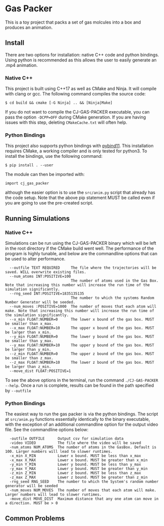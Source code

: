 # Gas Packer
This is a toy project that packs a set of gas molcules into a box and produces an animation.

## Install

There are two options for installation: native C++ code and python bindings.
Using python is recommended as this allows the user to easily generate an .mp4 animation.

### Native C++
This project is built using C++17 as well as CMake and Ninja. It will compile with clang or gcc. The following command compiles the source code:


`$ cd build && cmake [-G Ninja] .. && [Ninja|Make]`

If you do not want to compile the CJ-GAS-PACKER executable, you can pass the option `-DCPP=OFF` during CMake generation.
If you are having issues with this step, deleting `CMakeCache.txt` will often help.

### Python Bindings
This project also supports python bindings with [pybind11](https://github.com/pybind/pybind11). This installation requires CMake, a working compiler and is only tested for python3. To install the bindings, use the following command:


`$ pip install . --user`


The module can then be imported with: 

`import cj_gas_packer`

although the easier option is to use the `src/anim.py` script that already has the code setup.
Note that the above pip statement MUST be called even if you are going to use the pre-created script.
## Running Simulations

### Native C++
Simulations can be run using the CJ-GAS-PACKER binary which will be left in the root directory if the CMake build went well.
The performance of the program is highly tunable, and below are the commandline options that can be used to alter performance.
```
  --outfile TEXT REQUIRED     The file where the trajectories will be saved. WILL overwrite existing files.
  --num_atoms INT:POSITIVE=100
                              The number of atoms used in the Gas Box. Note that increasing this number will increase the run time of the simulation significantly.
  --rng_seed INT:POSITIVE=1835135135
                              The number to which the systems Random Number Generator will be seeded.
  --num_moves :POSITIVE=1000  The number of moves that each atom will make. Note that increasing this number will increase the run time of the simulation significantly.
  --x_min FLOAT:NUMBER=0      The lower x bound of the gas box. MUST be smaller than x_max.
  --x_max FLOAT:NUMBER=10     The upper x bound of the gas box. MUST be larger than x_min.
  --y_min FLOAT:NUMBER=0      The lower y bound of the gas box. MUST be smaller than y_max.
  --y_max FLOAT:NUMBER=10     The upper y bound of the gas box. MUST be larger than y_min.
  --z_min FLOAT:NUMBER=0      The upper z bound of the gas box. MUST be smaller than z_max.
  --z_max FLOAT:NUMBER=10     The lower z bound of the gas box. MUST be larger than z_min.
  --move_dist FLOAT:POSITIVE=1

```
To see the above options in the terminal, run the command `./CJ-GAS-PACKER --help`.
Once a run is complete, results can be found in the path specified by `--outfile`
### Python Bindings

The easiest way to run the gas packer is via the python bindings.
The script at `src/anim.py` functions essentially identically to the binary executable, with the exception of an additional commandline option for the output video file.
See the commandline options below:
```
  -outfile OUTFILE      Output csv for simulation data
  -video VIDEO          The file where the video will be saved
  -num_atoms NUM_ATOMS  The number of atoms in the GasBox. Default is 100. Larger numbers will lead to slower runtimes.
  -x_min X_MIN          Lower x bound. MUST be less than x_max
  -x_max X_MAX          Lower x bound. MUST be greater than x_min
  -y_min Y_MIN          Lower y bound. MUST be less than y_max
  -y_max Y_MAX          Lower y bound. MUST be greater than y_min
  -z_min Z_MIN          Lower z bound. MUST be less than z_max
  -z_max Z_MAX          Lower z bound. MUST be greater than z_min
  -rng_seed RNG_SEED    The number to which the System's random number generator will be seeded
  -num_moves NUM_MOVES  The number of moves that each atom will make. Larger numbers will lead to slower runtimes.
  -move_dist MOVE_DIST  Maximum distance that any one atom can move in a direction. MUST be > 0

```

## Common Problems